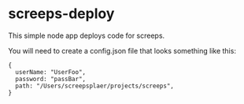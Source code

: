 # screeps-deploy

This simple node app deploys code for screeps.

You will need to create a config.json file that looks something like this:

```
{
  userName: "UserFoo",
  password: "passBar",
  path: "/Users/screepsplaer/projects/screeps",
}
```
